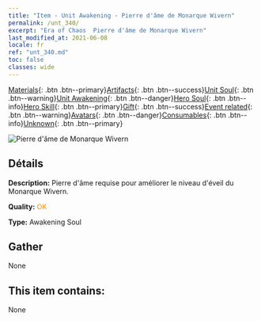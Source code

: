 ```yaml
---
title: "Item - Unit Awakening - Pierre d'âme de Monarque Wivern"
permalink: /unt_340/
excerpt: "Era of Chaos  Pierre d'âme de Monarque Wivern"
last_modified_at: 2021-06-08
locale: fr
ref: "unt_340.md"
toc: false
classes: wide
---
```

 [Materials](/ItemsFR/){: .btn .btn--primary}[Artifacts](/ItemsFR/Artifacts/){: .btn .btn--success}[Unit Soul](/ItemsFR/UnitSoul/){: .btn .btn--warning}[Unit Awakening](/ItemsFR/UnitAwakening/){: .btn .btn--danger}[Hero Soul](/ItemsFR/HeroSoul/){: .btn .btn--info}[Hero Skill](/ItemsFR/HeroSkill/){: .btn .btn--primary}[Gift](/ItemsFR/Gift/){: .btn .btn--success}[Event related](/ItemsFR/Events/){: .btn .btn--warning}[Avatars](/ItemsFR/Avatars/){: .btn .btn--danger}[Consumables](/ItemsFR/Consumables/){: .btn .btn--info}[Unknown](/ItemsFR/Unknown/){: .btn .btn--primary}

 ![Pierre d'âme de Monarque Wivern](/images/u/tia_feilong.jpg)

## Détails
 **Description:** Pierre d'âme requise pour améliorer le niveau d'éveil du Monarque Wivern.

 **Quality:** <span style="color: #FF8C00">OK</span>

 **Type:** Awakening Soul

## Gather

  None

## This item contains:

  None

